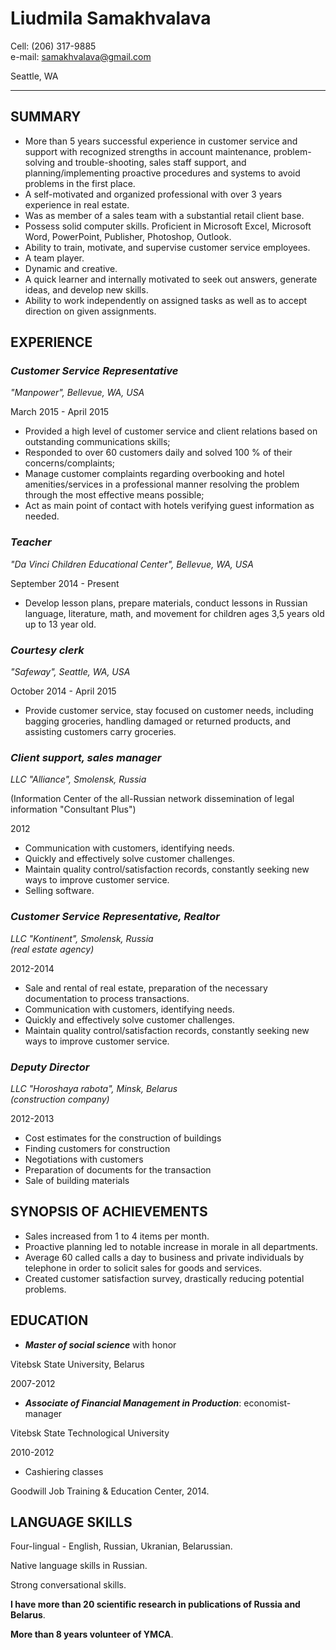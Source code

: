 # **Liudmila Samakhvalava**

Cell: (206) 317-9885  
e-mail: samakhvalava@gmail.com

Seattle, WA

-----------------------------

## **SUMMARY**

- More than 5 years successful experience in customer service and support with recognized strengths in account maintenance, problem-solving and trouble-shooting, sales staff support, and planning/implementing proactive procedures and systems to avoid problems in the first place. 
- A self-motivated and organized professional with over 3 years experience in real estate. 
- Was as member of a sales team with a substantial retail client base. 
- Possess solid computer skills. Proficient in Microsoft Excel, Microsoft Word, PowerPoint, Publisher, Photoshop, Outlook.
- Ability to train, motivate, and supervise customer service employees.
- A team player.
- Dynamic and creative.
- A quick learner and internally motivated to seek out answers, generate ideas, and develop new skills.
- Ability to work independently on assigned tasks as well as to accept direction on given assignments.

## **EXPERIENCE**

### ***Customer Service Representative***

*"Manpower", Bellevue, WA, USA*

March 2015 - April 2015

- Provided a high level of customer service and client relations based on outstanding communications skills;
- Responded to over 60 customers daily and solved 100 % of their concerns/complaints;
- Manage customer complaints regarding overbooking and hotel amenities/services in a professional manner resolving the problem through the most effective means possible;
- Act as main point of contact with hotels verifying guest information as needed.

### ***Teacher*** 

*"Da Vinci Children Educational Center", Bellevue, WA, USA*

September 2014 - Present

- Develop lesson plans, prepare materials, conduct lessons in Russian language, literature, math, and movement for children ages 3,5 years old up to 13 year old.

### ***Courtesy clerk***

*"Safeway", Seattle, WA, USA* 

October 2014 - April 2015

- Provide customer service, stay focused on customer needs, including bagging groceries, handling damaged or returned products, and assisting customers carry groceries. 

### ***Client support, sales manager***

*LLC "Alliance", Smolensk, Russia* 

(Information Center of the all-Russian network dissemination of legal information
 "Consultant Plus")
 
 2012

- Communication with customers, identifying needs.
- Quickly and effectively solve customer challenges.
- Maintain quality control/satisfaction records, constantly seeking new ways to improve customer service.
- Selling software.

### ***Customer Service Representative, Realtor***

*LLC "Kontinent", Smolensk, Russia*    
*(real estate agency)*

2012-2014

- Sale and rental of real estate, preparation of the necessary documentation to process transactions.
- Communication with customers, identifying needs.
- Quickly and effectively solve customer challenges.
- Maintain quality control/satisfaction records, constantly seeking new ways to improve customer service.

### ***Deputy Director***

*LLC "Horoshaya rabota", Minsk, Belarus*  
*(construction company)*

2012-2013

- Cost estimates for the construction of buildings
- Finding customers for construction
- Negotiations with customers
- Preparation of documents for the transaction
- Sale of building materials

## **SYNOPSIS OF ACHIEVEMENTS**

- Sales increased from 1 to 4 items per month.
- Proactive planning led to notable increase in morale in all departments.
- Average 60 called calls a day to business and private individuals by telephone in order to solicit sales for goods and services.
- Created customer satisfaction survey, drastically reducing potential problems.

## **EDUCATION**

- ***Master of social science*** with honor 

Vitebsk State University, Belarus

2007-2012

- ***Associate of Financial Management in Production***:
 economist-manager  

Vitebsk State Technological University

2010-2012

- Cashiering classes            
 
Goodwill Job Training & Education Center, 2014.
 
## **LANGUAGE SKILLS**

Four-lingual - English, Russian, Ukranian, Belarussian.

Native language skills in Russian.

Strong conversational skills.

**I have more than 20 scientific research in publications of Russia and Belarus**.

**More than 8 years volunteer of YMCA**. 

